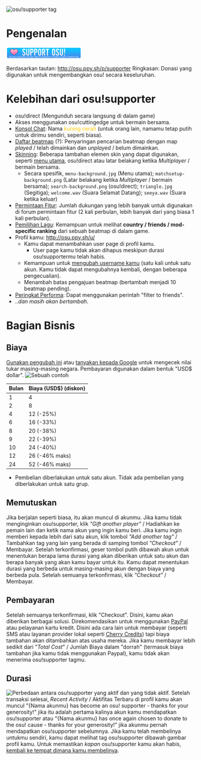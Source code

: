 ![osu!supporter tag](Supporter_tag.png "osu!supporter tag")

Pengenalan
==========

<img src="Osu-support.png" title="tautan osu!supporter di laman utama." alt="tautan osu!supporter di laman utama." width="200" />

Berdasarkan tautan: <http://osu.ppy.sh/p/supporter>
Ringkasan: Donasi yang digunakan untuk mengembangkan osu! secara keseluruhan.

Kelebihan dari osu!supporter
============================

-   osu!direct (Mengunduh secara langsung di dalam game)
-   Akses menggunakan osu!cuttingedge untuk bermain bersama.
-   [Konsol Chat](ID:Chat_Console "wikilink"): Nama <span style="color:#FFC700">kuning cerah</span> (untuk orang lain, namamu tetap putih untuk dirimu sendiri, seperti biasa).
-   [Daftar beatmap](http://osu.ppy.sh/p/beatmaplist) (?): Penyaringan pencarian beatmap dengan map *played* / telah dimainkan dan *unplayed* / belum dimainkan.
-   [Skinning](ID:Skinning "wikilink"): Beberapa tambahan elemen skin yang dapat digunakan, seperti [menu utama](http://osu.ppy.sh/forum/t/96949), osu!direct atau latar belakang ketika *Multiplayer* / bermain bersama.
    -   Secara spesifik, `menu-background.jpg` (Menu utama); `matchsetup-background.png` (Latar belakang ketika *Multiplayer* / bermain bersama); `search-background.png` (osu!direct); `triangle.jpg` (Segitiga); `welcome.wav` (Suara Selamat Datang); `seeya.wav` (Suara ketika keluar)
-   [Permintaan Fitur](http://osu.ppy.sh/forum/4): Jumlah dukungan yang lebih banyak untuk digunakan di forum permintaan fitur (2 kali perbulan, lebih banyak dari yang biasa 1 kali perbulan).
-   [Pemilihan Lagu](/wiki/Interface): Kemampuan untuk melihat **country / friends / mod-specific ranking** dari sebuah beatmap di dalam game.
-   Profil kamu: <http://osu.ppy.sh/u/>
    -   Kamu dapat menambahkan user page di profil kamu.
        -   User page kamu tidak akan dihapus meskipun durasi osu!supportermu telah habis.
    -   Kemampuan untuk [mengubah username kamu](https://osu.ppy.sh/p/profile-username/) (satu kali untuk satu akun. Kamu tidak dapat mengubahnya kembali, dengan beberapa pengecualian).
    -   Menambah batas pengajuan beatmap (bertambah menjadi 10 beatmap pending).
-   [Peringkat Performa](http://osu.ppy.sh/p/pp): Dapat menggunakan perintah "filter to friends".
-   *..dan masih akan bertambah.*

Bagian Bisnis
=============

Biaya
-----

[Gunakan pengubah ini](http://www.oanda.com/currency/converter/) atau [tanyakan kepada Google](https://www.google.com.my/#q=usd+exchange+rate) untuk mengecek nilai tukar masing-masing negara. Pembayaran digunakan dalam bentuk "USD$ dollar". <img src="O!s Decide.jpg" title="fig:Sebuah contoh" alt="Sebuah contoh" width="300" />

| Bulan | Biaya {USD$} (diskon) |
|-------|-----------------------|
| 1     | 4                     |
| 2     | 8                     |
| 4     | 12 (-25%)             |
| 6     | 16 (-33%)             |
| 8     | 20 (-38%)             |
| 9     | 22 (-39%)             |
| 10    | 24 (-40%)             |
| 12    | 26 (-46% maks)        |
| 24    | 52 (-46% maks)        |

-   Pembelian diberlakukan untuk satu akun. Tidak ada pembelian yang diberlakukan untuk satu grup.

Memutuskan
----------

Jika berjalan seperti biasa, itu akan muncul di akunmu. Jika kamu tidak menginginkan osu!supporter, klik *"Gift another player"* / Hadiahkan ke pemain lain dan ketik nama akun yang ingin kamu beri. Jika kamu ingin memberi kepada lebih dari satu akun, klik tombol *"Add another tag"* / Tambahkan tag yang lain yang berada di samping tombol *"Checkout"* / Membayar. Setelah terkonfirmasi, geser tombol putih dibawah akun untuk menentukan berapa lama durasi yang akan diberikan untuk satu akun dan berapa banyak yang akan kamu bayar untuk itu. Kamu dapat menentukan durasi yang berbeda untuk masing-masing akun dengan biaya yang berbeda pula. Setelah semuanya terkonfirmasi, klik *"Checkout"* / Membayar.

Pembayaran
----------

Setelah semuanya terkonfirmasi, klik "Checkout". Disini, kamu akan diberikan berbagai solusi. Direkomendasikan untuk menggunakan [PayPal](https://www.paypal.com) atau pelayanan kartu kredit. Disini ada cara lain untuk membayar (seperti SMS atau layanan provider lokal seperti [Cherry Credits](http://www.cherrycredits.com/)) tapi biaya tambahan akan ditambahkan atas usaha mereka. Jika kamu membayar lebih sedikit dari "*Total Cost*" / Jumlah Biaya dalam "dorrah" (termasuk biaya tambahan jika kamu tidak menggunakan Paypal), kamu tidak akan menerima osu!supporter tagmu.

Durasi
------

<img src="O!s Duration.jpg" title="fig:Perbedaan antara osu!supporter yang aktif dan yang tidak aktif." alt="Perbedaan antara osu!supporter yang aktif dan yang tidak aktif." width="200" /> Setelah transaksi selesai, *Recent Activity* / Aktifitas Terbaru di profil kamu akan muncul "{Nama akunmu} has become an osu! supporter - thanks for your generosity!" jika itu adalah pertama kalinya akun kamu mendapatkan osu!supporter atau "{Nama akunmu} has once again chosen to donate to the osu! cause - thanks for your generosity!" jika akunmu pernah mendapatkan osu!supporter sebelumnya. Jika kamu telah membelinya untukmu sendiri, kamu dapat melihat tag osu!supporter dibawah gambar profil kamu. Untuk memastikan *kapan* osu!supporter kamu akan habis, [kembali ke tempat dimana kamu membelinya](http://osu.ppy.sh/p/support).
